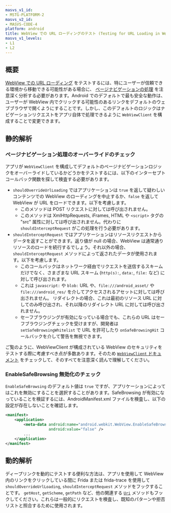 ```yaml
---
masvs_v1_id:
- MSTG-PLATFORM-2
masvs_v2_id:
- MASVS-CODE-4
platform: android
title: WebView での URL ローディングのテスト (Testing for URL Loading in WebViews)
masvs_v1_levels:
- L1
- L2
---
```


## 概要

[WebView での URL ローディング](../../../Document/0x05h-Testing-Platform-Interaction.md#url-loading-in-webviews "URL Loading in WebViews") をテストするには、特にユーザーが信頼できる環境から移動できる可能性がある場合に、 [ページナビゲーションの処理](https://developer.android.com/guide/webapps/webview#HandlingNavigation "Handling page navigation") を注意深く分析する必要があります。Android でのデフォルトで最も安全な動作は、ユーザーが WebView 内でクリックする可能性のあるリンクをデフォルトのウェブブラウザで開くようにすることです。しかし、このデフォルトのロジックはナビゲーションリクエストをアプリ自体で処理できるように `WebViewClient` を構成することで変更できます。

## 静的解析

### ページナビゲーション処理のオーバーライドのチェック

アプリが `WebViewClient` を構成してデフォルトのページナビゲーションロジックをオーバーライドしているかどうかをテストするには、以下のインターセプトコールバック関数を探して検査する必要があります。

- `shouldOverrideUrlLoading` ではアプリケーションは `true` を返して疑わしいコンテンツでの WebView のローディングを中止するか、`false` を返して WebView が URL をロードできます。以下を考慮します。
    - このメソッドは POST リクエストに対しては呼び出されません。
    - このメソッドは XmlHttpRequests, iFrames, HTML や `<script>` タグの "src" 属性に対しては呼び出されません。代わりに `shouldInterceptRequest` がこの処理を行う必要があります。
- `shouldInterceptRequest` ではアプリケーションはリソースリクエストからデータを返すことができます。返り値が null の場合、WebView は通常通りリソースのロードを続行するでしょう。それ以外の場合、`shouldInterceptRequest` メソッドによって返されたデータが使用されます。以下を考慮します。
    - このコールバックはネットワーク経由でリクエストを送信するスキームだけでなく、さまざまな URL スキーム (`http(s):`, `data:`, `file:` など) に対して呼び出されます。
    - これは `javascript:` や `blob:` URL や、`file:///android_asset/` や `file:///android_res/` を介してアクセスされるアセットに対しては呼び出されません。
  リダイレクトの場合、これは最初のリソース URL に対してのみ呼び出され、それ以降のリダイレクト URL に対しては呼び出されません。
    - セーフブラウジングが有効になっている場合でも、これらの URL はセーフブラウジングチェックを受けますが、開発者は `setSafeBrowsingWhitelist` で URL を許可したり `onSafeBrowsingHit` コールバックを介して警告を無視できます。

ご覧のように、WebViewClient が構成されている WebView のセキュリティをテストする際に考慮すべき点が多数あります。そのため [`WebViewClient` ドキュメント](https://developer.android.com/reference/android/webkit/WebViewClient "WebViewClient") をチェックして、そのすべてを注意深く読んで理解してください。

### EnableSafeBrowsing 無効化のチェック

`EnableSafeBrowsing` のデフォルト値は `true` ですが、アプリケーションによってはこれを無効にすることを選択することがあります。SafeBrowsing が有効になっていることを検証するには、AndroidManifest.xml ファイルを検査し、以下の設定が存在しないことを確認します。

```xml
<manifest>
    <application>
        <meta-data android:name="android.webkit.WebView.EnableSafeBrowsing"
                   android:value="false" />
        ...
    </application>
</manifest>
```

## 動的解析

ディープリンクを動的にテストする便利な方法は、アプリを使用して WebView 内のリンクをクリックしている間に Frida または frida-trace を使用して `shouldOverrideUrlLoading`, `shouldInterceptRequest` メソッドをフックすることです。 `getHost`, `getScheme`, `getPath` など、他の関連する [`Uri`](https://developer.android.com/reference/android/net/Uri "Uri class") メソッドもフックしてください。これらは一般的にリクエストを検査し、既知のパターンや拒否リストと照合するために使用されます。
